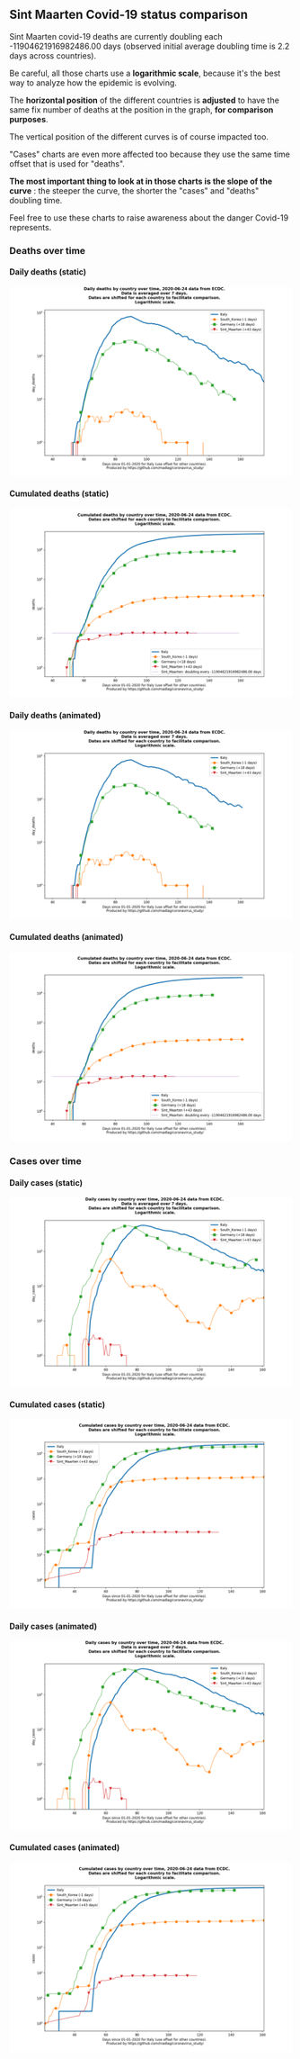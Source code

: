 ## Sint Maarten Covid-19 status comparison 

Sint Maarten covid-19 deaths are currently doubling each -11904621916982486.00 days (observed initial average doubling time is 2.2 days across countries).



Be careful, all those charts use a **logarithmic scale**, because it's the best way to analyze how the epidemic is evolving.
 
The **horizontal position** of the different countries is **adjusted** to have the same fix number of deaths at the position in the graph, **for comparison purposes**.

The vertical position of the different curves is of course impacted too.

"Cases" charts are even more affected too because they use the same time offset that is used for "deaths".

**The most important thing to look at in those charts is the slope of the curve** : the steeper the curve, the shorter the "cases" and "deaths" doubling time.

Feel free to use these charts to raise awareness about the danger Covid-19 represents. 


 
### Deaths over time
 
#### Daily deaths (static)
![Sint Maarten covid-19 daily deaths static chart](https://raw.githubusercontent.com/madlag/coronavirus_study/master/notebooks/graphs/2020-06-24/countries/Sint_Maarten/2020-06-24_Sint_Maarten_day_deaths.png "Sint Maarten covid-19 day_deaths static chart")   
 
#### Cumulated deaths (static)
![Sint Maarten covid-19 cumulated deaths static chart](https://raw.githubusercontent.com/madlag/coronavirus_study/master/notebooks/graphs/2020-06-24/countries/Sint_Maarten/2020-06-24_Sint_Maarten_deaths.png "Sint Maarten covid-19 deaths static chart")   
 
#### Daily deaths (animated)
![Sint Maarten covid-19 daily deaths animated chart](https://raw.githubusercontent.com/madlag/coronavirus_study/master/notebooks/graphs/2020-06-24/countries/Sint_Maarten/2020-06-24_Sint_Maarten_day_deaths.gif "Sint Maarten covid-19 day_deaths animated chart")   
 
#### Cumulated deaths (animated)
![Sint Maarten covid-19 cumulated deaths animated chart](https://raw.githubusercontent.com/madlag/coronavirus_study/master/notebooks/graphs/2020-06-24/countries/Sint_Maarten/2020-06-24_Sint_Maarten_deaths.gif "Sint Maarten covid-19 deaths animated chart")   

 
### Cases over time
 
#### Daily cases (static)
![Sint Maarten covid-19 daily cases static chart](https://raw.githubusercontent.com/madlag/coronavirus_study/master/notebooks/graphs/2020-06-24/countries/Sint_Maarten/2020-06-24_Sint_Maarten_day_cases.png "Sint Maarten covid-19 day_cases static chart")   
 
#### Cumulated cases (static)
![Sint Maarten covid-19 cumulated cases static chart](https://raw.githubusercontent.com/madlag/coronavirus_study/master/notebooks/graphs/2020-06-24/countries/Sint_Maarten/2020-06-24_Sint_Maarten_cases.png "Sint Maarten covid-19 cases static chart")   
 
#### Daily cases (animated)
![Sint Maarten covid-19 daily cases animated chart](https://raw.githubusercontent.com/madlag/coronavirus_study/master/notebooks/graphs/2020-06-24/countries/Sint_Maarten/2020-06-24_Sint_Maarten_day_cases.gif "Sint Maarten covid-19 day_cases animated chart")   
 
#### Cumulated cases (animated)
![Sint Maarten covid-19 cumulated cases animated chart](https://raw.githubusercontent.com/madlag/coronavirus_study/master/notebooks/graphs/2020-06-24/countries/Sint_Maarten/2020-06-24_Sint_Maarten_cases.gif "Sint Maarten covid-19 cases animated chart")   

